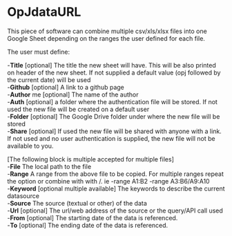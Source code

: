 # OpJdataURL
This piece of software can combine multiple csv/xls/xlsx files into one Google Sheet depending on the ranges the user defined for each file.

The user must define:

-<B>Title</B> [optional] The title the new sheet will have. This will be also printed on header of the new sheet. If not supplied a 
default value (opj followed by the current date) will be used  
-<B>Github</B> [optional] A link to a github page  
-<B>Author</B>	me [optional] The name of the author  
-<B>Auth</B> [optional] a folder where the authentication file will be stored. If not used the new file will be created on a default user  
-<B>Folder</B> [optional] The Google Drive folder under where the new file will be stored  
-<B>Share</B> [optional] If used the new file will be shared with anyone with a link. If not used and no user authentication is supplied, the new file will not be available to you.  
  
[The following block is multiple accepted for multiple files]  
-<B>File</B> The local path to the file  
-<B>Range</B> A range from the above file to be copied. For multiple ranges repeat the option or combine with with /. ie -range A1:B2 -range A3:B6/A9:A10  
-<B>Keyword</B> [optional multiple available] The keywords to describe the current datasource  
-<B>Source</B> The source (textual or other) of the data  
-<B>Url</B> [optional] The url/web address of the source or the query/API call used  
-<B>From</B> [optional] The starting date of the data is referenced.  
-<B>To</B> [optional] The ending date of the data is referenced.  
  

